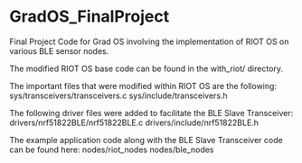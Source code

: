 # GradOS_FinalProject
Final Project Code for Grad OS involving the implementation of RIOT OS on various BLE sensor nodes.

The modified RIOT OS base code can be found in the with_riot/ directory.

The important files that were modified within RIOT OS are the following:
sys/transceivers/transceivers.c
sys/include/transceivers.h

The following driver files were added to facilitate the BLE Slave Transceiver:
drivers/nrf51822BLE/nrf51822BLE.c
drivers/include/nrf51822BLE.h

The example application code along with the BLE Slave Transceiver code can be found here:
nodes/riot_nodes
nodes/ble_nodes
